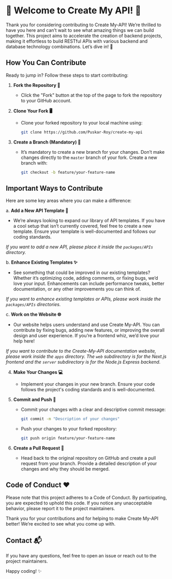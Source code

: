 # 🎉 Welcome to Create My API! 🎉

Thank you for considering contributing to Create My-API! We’re thrilled to have you here and can’t wait to see what amazing things we can build together. This project aims to accelerate the creation of backend projects, making it effortless to build RESTful APIs with various backend and database technology combinations. Let’s dive in! 🚀

## How You Can Contribute

Ready to jump in? Follow these steps to start contributing:

1. **Fork the Repository 🍴**
   - Click the "Fork" button at the top of the page to fork the repository to your GitHub account.

2. **Clone Your Fork 🖥️**
   - Clone your forked repository to your local machine using:
     ```bash
     git clone https://github.com/Puskar-Roy/create-my-api
     ```

3. **Create a Branch (Mandatory) 🌿**
   - It’s mandatory to create a new branch for your changes. Don’t make changes directly to the `master` branch of your fork. Create a new branch with:
     ```bash
     git checkout -b feature/your-feature-name
     ```

## Important Ways to Contribute

Here are some key areas where you can make a difference:

a. **Add a New API Template 📄**
   - We’re always looking to expand our library of API templates. If you have a cool setup that isn’t currently covered, feel free to create a new template. Ensure your template is well-documented and follows our coding standards.

   *If you want to add a new API, please place it inside the `packages/APIs` directory.*

b. **Enhance Existing Templates ✨**
   - See something that could be improved in our existing templates? Whether it’s optimizing code, adding comments, or fixing bugs, we’d love your input. Enhancements can include performance tweaks, better documentation, or any other improvements you can think of.

   *If you want to enhance existing templates or APIs, please work inside the `packages/APIs` directories.*

c. **Work on the Website 🌐**
   - Our website helps users understand and use Create My-API. You can contribute by fixing bugs, adding new features, or improving the overall design and user experience. If you’re a frontend whiz, we’d love your help here!

   *If you want to contribute to the Create-My-API documentation website, please work inside the `apps` directory. The `web` subdirectory is for the Next.js frontend and the `server` subdirectory is for the Node.js Express backend.*

4. **Make Your Changes 💻**
   - Implement your changes in your new branch. Ensure your code follows the project's coding standards and is well-documented.

5. **Commit and Push 🚢**
   - Commit your changes with a clear and descriptive commit message:
     ```bash
     git commit -m "Description of your changes"
     ```
   - Push your changes to your forked repository:
     ```bash
     git push origin feature/your-feature-name
     ```

6. **Create a Pull Request 🔄**
   - Head back to the original repository on GitHub and create a pull request from your branch. Provide a detailed description of your changes and why they should be merged.

## Code of Conduct ❤️

Please note that this project adheres to a Code of Conduct. By participating, you are expected to uphold this code. If you notice any unacceptable behavior, please report it to the project maintainers.

Thank you for your contributions and for helping to make Create My-API better! We’re excited to see what you come up with.

## Contact 📬

If you have any questions, feel free to open an issue or reach out to the project maintainers.

Happy coding! ✨
